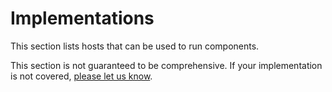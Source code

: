 # Implementations

This section lists hosts that can be used to run components.

This section is not guaranteed to be comprehensive. If your implementation is not covered, [please let us know](https://github.com/bytecodealliance/component-docs/blob/main/CONTRIBUTING.md).
